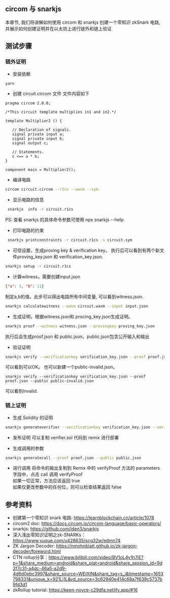 ## circom 与 snarkjs

本章节, 我们将讲解如何使用 circom 和 snarkjs 创建一个零知识 zkSnark 电路, 并展示如何创建证明并在以太坊上进行链外和链上验证


## 测试步骤

### 链外证明

- 安装依赖

```sh
yarn
```

- 创建 circuit.circom 文件
  文件内容如下

```circom
pragma circom 2.0.0;

/*This circuit template multiplies in1 and in2.*/

template Multiplier2 () {

   // Declaration of signals.
   signal private input a;
   signal private input b;
   signal output c;

   // Statements.
   c <== a * b;
}

component main = Multiplier2();
```

- 编译电路

```sh
circom circuit.circom --r1cs --wasm --sym
```

- 显示电路的信息

```sh
 snarkjs  info -r circuit.r1cs
```

PS: 查看 snarkjs 的具体命令参数可使用 npx snarkjs --help

- 打印电路的约束

```sh
 snarkjs printconstraints -r circuit.r1cs -s circuit.sym
```

- 可信设置，生成proving key & verification key。 执行后可以看到有两个新文件proving_key.json 和 verification_key.json.

```sh
snarkjs setup -r circuit.r1cs
```

- 计算witness，需要创建input.json 
```json
{"a": 3, "b": 11}
```
制定a,b的值。此步可以得出电路所有中间变量, 可以看到witness.json.

```sh
snarkjs calculatewitness --wasm circuit.wasm --input input.json
```


- 生成证明，根据witness.json和 procing_key.json生成证明。

```sh
snarkjs proof --witness witness.json --provingkey proving_key.json
```
执行后会生成proof.json 和 public.json。public.json包含公开输入和输出



- 验证证明

```sh
snarkjs verify --verificationkey verification_key.json --proof proof.json --public public.json
```
可以看到可以OK。
也可以新建一个public-invalid.json。 
```
snarkjs verify --verificationkey verification_key.json --proof proof.json --public public-invalid.json
```
可以看到invalid.

### 链上证明

- 生成 Solidity 的证明

```sh
snarkjs generateverifier --verificationkey verification_key.json --verifier verifier.sol
```

- 发布证明
  可以复制 verifier.sol 代码到 remix 进行部署

- 生成调用的参数

```sh
snarkjs generatecall --proof proof.json --public public.json
```

- 进行调用
  将命令的输出复制到 Remix 中的 verifyProof 方法的 parameters 字段中，点击 call 调用 verifyProof  
  如果一切正常，方法应该返回 true  
  如果仅更改参数中的任何位，则可以检查结果返回 false

## 参考资料

- 创建第一个零知识 snark 电路: https://learnblockchain.cn/article/1078   
- circom2 doc: https://docs.circom.io/circom-language/basic-operators/
- snarkjs: https://github.com/iden3/snarkjs
- 深入浅出零知识证明之zk-SNARKs： https://www.yuque.com/u428635/scg32w/edmn74
- ZK Jargon Decoder: https://nmohnblatt.github.io/zk-jargon-decoder/foreword.html
- CTN rollup分享：https://www.bilibili.com/video/BV1oL4y1h7iE?p=1&share_medium=android&share_plat=android&share_session_id=9d2f7c31-a4dc-46a5-a2d9-4d6d0ebc3997&share_source=WEIXIN&share_tag=s_i&timestamp=1653798331&unique_k=921Lj1L&vd_source=3c62940e414c68a7f639c5737b9fd3d1
- zkRollup tutorial: https://keen-noyce-c29dfa.netlify.app/#16
